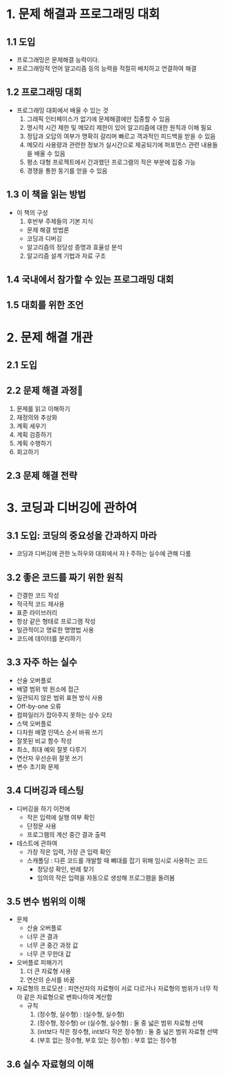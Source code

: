 # 1. 문제 해결과 프로그래밍 대회
## 1.1 도입
- 프로그래밍은 문제해결 능력이다.
- 프로그래밍적 언어 알고리즘 등의 능력을 적절히 배치하고 연결하여 해결
## 1.2 프로그래밍 대회
- 프로그래밍 대회에서 배울 수 있는 것
  1. 그래픽 인터페이스가 없기에 문제해결에만 집중할 수 있음
  2. 명시적 시간 제한 및 메모리 제한이 있어 알고리즘에 대한 원칙과 이해 필요
  3. 정답과 오답의 여부가 명확히 갈리며 빠르고 객과적인 피드백을 받을 수 있음
  4. 메모리  사용량과 관련한 정보가 실시간으로 제공되기에 퍼포먼스 관련 내용들을 배울 수 있음
  5. 평소 대형 프로젝트에서 간과했던 프로그램의 작은 부분에 집중 가능
  6. 경쟁을 통한 동기를 얻을 수 있음  
## 1.3 이 책을 읽는 방법
- 이 책의 구성
  1. 후반부 주제들의 기본 지식
    - 문제 해결 방법론
    - 코딩과 디버깅
    - 알고리즘의 정당성 증명과 효율성 분석
  2. 알고리즘 설계 기법과 자료 구조
## 1.4 국내에서 참가할 수 있는  프로그래밍 대회
## 1.5 대회를 위한 조언
# 2. 문제 해결 개관
## 2.1 도입
## 2.2 문제 해결 과정
1. 문제를 읽고 이해하기
2. 재정의와 추상화
3. 계획 세우기
4. 계획 검증하기
5. 계획 수행하기
6. 회고하기
## 2.3 문제 해결 전략
# 3. 코딩과 디버깅에 관하여
## 3.1 도입: 코딩의 중요성을 간과하지 마라
- 코딩과 디버깅에 관한 노하우와 대회에서 자ㅏ주하는 실수에 관해 다룸
## 3.2 좋은 코드를 짜기 위한 원칙
- 간결한 코드 작성
- 적극적 코드 재사용
- 표준 라이브러리
- 항상 같은 형태로 프로그램 작성
- 일관적이고 명료한 명명법 사용
- 코드에 데이터를 분리하기
## 3.3 자주 하는 실수
- 산술 오버플로
- 배열 범위 밖 원소에 접근
- 일관되지 않은 범위 표현 방식 사용
- Off-by-one 오류
- 컴파일러가 잡아주지 못하는 상수 오타
- 스택 오버플로
- 다차원 배열 인덱스 순서 바꿔 쓰기
- 잘못된 비교 함수 작성
- 최소, 최대 예외 잘못 다루기
- 연산자 우선순위 잘못 쓰기
- 변수 초기화 문제
## 3.4 디버깅과 테스팅
- 디버깅을 하기 이전에
  - 작은 입력에 실행 여부 확인
  - 단정문 사용
  - 프로그램의 계산 중간 결과 출력
- 테스트에 관하여
  - 가장 작은 입력, 가장 큰 입력 확인
  - 스캐폴딩 : 다른 코드를 개발할 때 뼈대를 잡기 위해 임시로 사용하는 코드
    - 정당성  확인, 반례 찾기
    - 임의의 작은 입력을 자동으로 생성해 프로그램을 돌려봄
## 3.5 변수 범위의 이해
- 문제
  - 산술 오버플로
  - 너무 큰 결과
  - 너무 큰 중간 과정 값
  - 너무 큰 무한대 값
- 오버플로 피해가기
  1. 더 큰 자료형 사용
  2. 연산의 순서를 바꿈
- 자료형의 프로모션 : 피연산자의 자료형이 서로 다르거나 자료형의 범위가 너무 작아 같은 자료형으로 변화나하여 계산함
  - 규칙
    1. (정수형, 실수형) : (실수형, 실수형)
    2. (정수형, 정수형) or (실수형, 실수형) : 둘 중 넓은 범위 자료형 선택
    3. (int보다 작은 정수형, int보다 작은 정수형) : 둘 중 넓은 범위 자료형 선택
    4. (부호 없는 정수형, 부호 있는 정수형) : 부호 없는 정수형
## 3.6 실수 자료형의 이해
